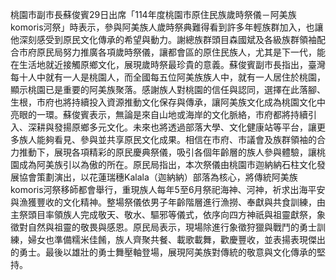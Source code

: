 桃園市副市長蘇俊賓29日出席「114年度桃園市原住民族歲時祭儀－阿美族komoris河祭」時表示，參與阿美族人歲時祭典難得看到許多年輕族群加入，也讓他深刻感受到原民文化傳承的希望與動力。謝總族群頭目森國斌及各級族群領袖配合市府原民局努力推廣各項歲時祭儀，讓都會區的原住民族人，尤其是下一代，能在生活地就近接觸原鄉文化，展現歲時祭最珍貴的意義。蘇俊賓副市長指出，臺灣每十人中就有一人是桃園人，而全國每五位阿美族族人中，就有一人居住於桃園，顯示桃園已是重要的阿美族聚落。感謝族人對桃園的信任與認同，選擇在此落腳、生根，市府也將持續投入資源推動文化保存與傳承，讓阿美族文化成為桃園文化中亮眼的一環。蘇俊賓表示，無論是來自山地或海岸的文化脈絡，市府都將持續引入、深耕與發揚原鄉多元文化。未來也將透過部落大學、文化健康站等平台，讓更多族人能夠看見、參與並共享原民文化成果。相信在市府、市議會及族群領袖的合力推動下，展現各項精彩的原民慶典祭儀，吸引各個年齡層的族人參與體驗，讓桃園成為阿美族引以為傲的所在。原民局指出，本次祭儀由桃園市迦納納石柱文化發展協會策劃演出，以花蓮瑞穗Kalala（迦納納）部落為核心，將傳統阿美族komoris河祭移師都會舉行，重現族人每年5至6月祭祀海神、河神，祈求出海平安與漁獲豐收的文化精神。整場祭儀依男子年齡階層進行漁撈、奉獻與共食訓練，由主祭頭目率領族人完成敬天、敬水、驅邪等儀式，依序向四方神祇與祖靈獻祭，象徵對自然與祖靈的敬畏與感恩。原民局表示，現場除進行象徵狩獵與戰鬥的勇士訓練，婦女也準備糯米佳餚，族人齊聚共餐、載歌載舞，歡慶豐收，並表揚表現傑出的勇士。最後以雄壯的勇士舞壓軸登場，展現阿美族對傳統的敬意與文化傳承的堅持。